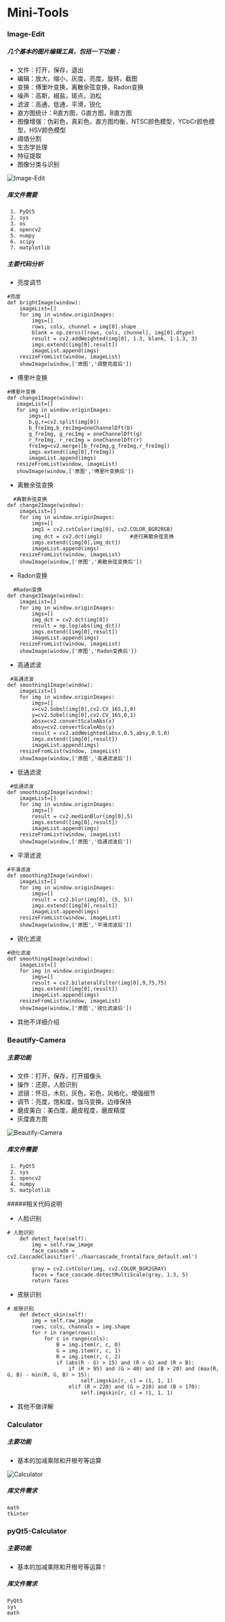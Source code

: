 # Mini-Tools

### Image-Edit

##### 几个基本的图片编辑工具，包括一下功能：

+ 文件：打开，保存，退出
+ 编辑：放大，缩小，灰度，亮度，旋转，截图
+ 变换：傅里叶变换，离散余弦变换，Radon变换
+ 噪声：高斯，椒盐，斑点，泊松
+ 滤波：高通，低通，平滑，锐化
+ 直方图统计：R直方图，G直方图，B直方图
+ 图像增强：伪彩色，真彩色，直方图均衡，NTSC颜色模型，YCbCr颜色模型，HSV颜色模型
+ 阈值分割
+ 生态学处理
+ 特征提取
+ 图像分类与识别

![Image-Edit](show_ImageEdit.jpg)

##### 库文件需要
```
 1. PyQt5
 2. sys
 3. os
 4. opencv2
 5. numpy
 6. scipy
 7. matplotlib
 ```
##### 主要代码分析
+ 亮度调节
```
#亮度
def brightImage(window):
    imageList=[]
    for img in window.originImages:
        imgs=[]   
        rows, cols, chunnel = img[0].shape
        blank = np.zeros([rows, cols, chunnel], img[0].dtype)   
        result = cv2.addWeighted(img[0], 1.3, blank, 1-1.3, 3)
        imgs.extend([img[0],result])
        imageList.append(imgs)
    resizeFromList(window, imageList)
    showImage(window,['原图','调整亮度后'])
 ```
+ 傅里叶变换
 ```
 #傅里叶变换
def change1Image(window):
    imageList=[]
    for img in window.originImages:
        imgs=[]
        b,g,r=cv2.split(img[0])
        b_freImg,b_recImg=oneChannelDft(b)
        g_freImg, g_recImg = oneChannelDft(g)
        r_freImg, r_recImg = oneChannelDft(r)
        freImg=cv2.merge([b_freImg,g_freImg,r_freImg])
        imgs.extend([img[0],freImg])
        imageList.append(imgs)
    resizeFromList(window, imageList)
    showImage(window,['原图','傅里叶变换后'])
  ```
+ 离散余弦变换
```
  #离散余弦变换
def change2Image(window):
    imageList=[]
    for img in window.originImages:
        imgs=[]
        img1 = cv2.cvtColor(img[0], cv2.COLOR_BGR2RGB)
        img_dct = cv2.dct(img1)         #进行离散余弦变换
        imgs.extend([img[0],img_dct])
        imageList.append(imgs)
    resizeFromList(window, imageList)
    showImage(window,['原图','离散余弦变换后'])
```
+ Radon变换
```
  #Radon变换
def change3Image(window):
    imageList=[]
    for img in window.originImages:
        imgs=[]
        img_dct = cv2.dct(img[0])         
        result = np.log(abs(img_dct)) 
        imgs.extend([img[0],result])
        imageList.append(imgs)
    resizeFromList(window, imageList)
    showImage(window,['原图','Radon变换后'])
```
+ 高通滤波
```
 #高通滤波
def smoothing1Image(window):
    imageList=[]
    for img in window.originImages:
        imgs=[]
        x=cv2.Sobel(img[0],cv2.CV_16S,1,0)
        y=cv2.Sobel(img[0],cv2.CV_16S,0,1)
        absx=cv2.convertScaleAbs(x)
        absy=cv2.convertScaleAbs(y)
        result = cv2.addWeighted(absx,0.5,absy,0.5,0)
        imgs.extend([img[0],result])
        imageList.append(imgs)
    resizeFromList(window, imageList)
    showImage(window,['原图','高通滤波后'])
```
 + 低通滤波
```
 #低通滤波
def smoothing2Image(window):
    imageList=[]
    for img in window.originImages:
        imgs=[]
        result = cv2.medianBlur(img[0],5)
        imgs.extend([img[0],result])
        imageList.append(imgs)
    resizeFromList(window, imageList)
    showImage(window,['原图','低通滤波后'])
```
+ 平滑滤波
```
#平滑滤波
def smoothing3Image(window):
    imageList=[]
    for img in window.originImages:
        imgs=[]
        result = cv2.blur(img[0], (5, 5))
        imgs.extend([img[0],result])
        imageList.append(imgs)
    resizeFromList(window, imageList)
    showImage(window,['原图','平滑滤波后'])
```
+ 锐化滤波
```
#锐化滤波
def smoothing4Image(window):
    imageList=[]
    for img in window.originImages:
        imgs=[]
        result = cv2.bilateralFilter(img[0],9,75,75)
        imgs.extend([img[0],result])
        imageList.append(imgs)
    resizeFromList(window, imageList)
    showImage(window,['原图','锐化滤波后'])
```
+ 其他不详细介绍

### Beautify-Camera

##### 主要功能

+ 文件：打开，保存，打开摄像头
+ 操作：还原，人脸识别
+ 滤镜：怀旧，木刻，灰色，彩色，风格化，增强细节
+ 调节：亮度，饱和度，伽马变换，边缘保持
+ 磨皮美白：美白度，磨皮程度，磨皮精度
+ 灰度直方图

![Beautify-Camera](show_BeautifyCamera.jpg)

##### 库文件需要
```
 1. PyQt5
 2. sys
 3. opencv2
 4. numpy
 5. matplotlib
```

#####相关代码说明
+ 人脸识别
```
# 人脸识别
    def detect_face(self):
        img = self.raw_image
        face_cascade = cv2.CascadeClassifier('./haarcascade_frontalface_default.xml')

        gray = cv2.cvtColor(img, cv2.COLOR_BGR2GRAY)
        faces = face_cascade.detectMultiScale(gray, 1.3, 5)
        return faces
   ```
+ 皮肤识别
```
# 皮肤识别
    def detect_skin(self):
        img = self.raw_image
        rows, cols, channals = img.shape
        for r in range(rows):
            for c in range(cols):
                B = img.item(r, c, 0)
                G = img.item(r, c, 1)
                R = img.item(r, c, 2)
                if (abs(R - G) > 15) and (R > G) and (R > B):
                    if (R > 95) and (G > 40) and (B > 20) and (max(R, G, B) - min(R, G, B) > 15):
                        self.imgskin[r, c] = (1, 1, 1)
                    elif (R > 220) and (G > 210) and (B > 170):
                        self.imgskin[r, c] = (1, 1, 1)
```
+ 其他不做详解

### Calculator
##### 主要功能
+ 基本的加减乘除和开根号等运算

![Calculator](show_Calculator.jpg)

##### 库文件需求
```
math
tkinter
```

### pyQt5-Calculator
##### 主要功能
+ 基本的加减乘除和开根号等运算
!

##### 库文件需求
```
PyQt5
sys
math
```
